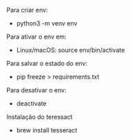 Para criar env:
 - python3 -m venv env

Para ativar o env em:
 - Linux/macOS: source env/bin/activate

Para salvar o estado do env:
 - pip freeze > requirements.txt

Para desativar o env:
 - deactivate



Instalação do teressact
 - brew install tesseract
